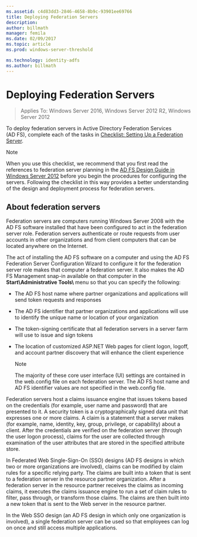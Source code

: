 ```yaml
---
ms.assetid: c4d83dd3-2846-4658-8b9c-93901ee69766
title: Deploying Federation Servers
description:
author: billmath
manager: femila
ms.date: 02/09/2017
ms.topic: article
ms.prod: windows-server-threshold

ms.technology: identity-adfs
ms.author: billmath
---
```


# Deploying Federation Servers

>Applies To: Windows Server 2016, Windows Server 2012 R2, Windows Server 2012

To deploy federation servers in Active Directory Federation Services \(AD FS\), complete each of the tasks in [Checklist: Setting Up a Federation Server](Checklist--Setting-Up-a-Federation-Server.md).  
  
> [!NOTE]  
> When you use this checklist, we recommend that you first read the references to federation server planning in the [AD FS Design Guide in Windows Server 2012](https://technet.microsoft.com/library/dd807036.aspx) before you begin the procedures for configuring the servers. Following the checklist in this way provides a better understanding of the design and deployment process for federation servers.  
  
## About federation servers  
Federation servers are computers running  Windows Server 2008  with the AD FS software installed that have been configured to act in the federation server role. Federation servers authenticate or route requests from user accounts in other organizations and from client computers that can be located anywhere on the Internet.  
  
The act of installing the AD FS software on a computer and using the AD FS Federation Server Configuration Wizard to configure it for the federation server role makes that computer a federation server. It also makes the AD FS Management snap\-in available on that computer in the **Start\\Administrative Tools\\** menu so that you can specify the following:  
  
-   The AD FS host name where partner organizations and applications will send token requests and responses  
  
-   The AD FS identifier that partner organizations and applications will use to identify the unique name or location of your organization  
  
-   The token\-signing certificate that all federation servers in a server farm will use to issue and sign tokens  
  
-   The location of customized ASP.NET Web pages for client logon, logoff, and account partner discovery that will enhance the client experience  
  
    > [!NOTE]  
    > The majority of these core user interface \(UI\) settings are contained in the web.config file on each federation server. The AD FS host name and AD FS identifier values are not specified in the web.config file.  
  
Federation servers host a claims issuance engine that issues tokens based on the credentials \(for example, user name and password\) that are presented to it. A security token is a cryptographically signed data unit that expresses one or more claims. A claim is a statement that a server makes \(for example, name, identity, key, group, privilege, or capability\) about a client. After the credentials are verified on the federation server \(through the user logon process\), claims for the user are collected through examination of the user attributes that are stored in the specified attribute store.  
  
In Federated Web Single\-Sign\-On \(SSO\) designs \(AD FS designs in which two or more organizations are involved\), claims can be modified by claim rules for a specific relying party. The claims are built into a token that is sent to a federation server in the resource partner organization. After a federation server in the resource partner receives the claims as incoming claims, it executes the claims issuance engine to run a set of claim rules to filter, pass through, or transform those claims. The claims are then built into a new token that is sent to the Web server in the resource partner.  
  
In the Web SSO design \(an AD FS design in which only one organization is involved\), a single federation server can be used so that employees can log on once and still access multiple applications.  
  
